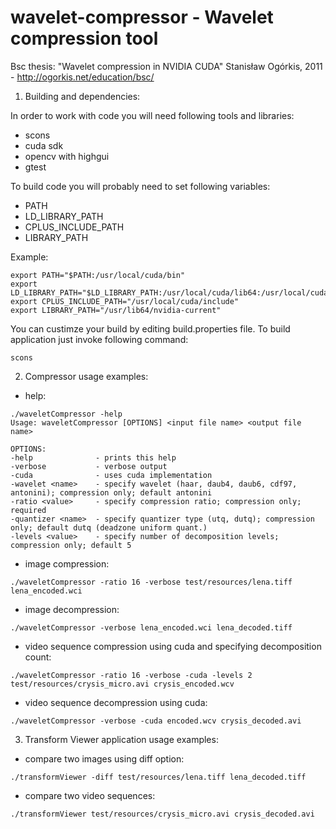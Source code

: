 wavelet-compressor - Wavelet compression tool
=============================================

Bsc thesis: "Wavelet compression in NVIDIA CUDA" Stanisław Ogórkis, 2011 - http://ogorkis.net/education/bsc/

1. Building and dependencies:

In order to work with code you will need following tools and libraries:

* scons
* cuda sdk
* opencv with highgui
* gtest

To build code you will probably need to set following variables:

* PATH
* LD_LIBRARY_PATH
* CPLUS_INCLUDE_PATH
* LIBRARY_PATH

Example:

```
export PATH="$PATH:/usr/local/cuda/bin"
export LD_LIBRARY_PATH="$LD_LIBRARY_PATH:/usr/local/cuda/lib64:/usr/local/cuda/lib"
export CPLUS_INCLUDE_PATH="/usr/local/cuda/include"
export LIBRARY_PATH="/usr/lib64/nvidia-current"
```

You can custimze your build by editing build.properties file. To build application just invoke following command:

```
scons
```

2. Compressor usage examples:

* help:

```
./waveletCompressor -help
Usage: waveletCompressor [OPTIONS] <input file name> <output file name>

OPTIONS:
-help              - prints this help
-verbose           - verbose output
-cuda              - uses cuda implementation
-wavelet <name>    - specify wavelet (haar, daub4, daub6, cdf97, antonini); compression only; default antonini
-ratio <value>     - specify compression ratio; compression only; required
-quantizer <name>  - specify quantizer type (utq, dutq); compression only; default dutq (deadzone uniform quant.)
-levels <value>    - specify number of decomposition levels; compression only; default 5
```

* image compression:

```
./waveletCompressor -ratio 16 -verbose test/resources/lena.tiff lena_encoded.wci
```

* image decompression:

```
./waveletCompressor -verbose lena_encoded.wci lena_decoded.tiff
```

* video sequence compression using cuda and specifying decomposition count:

```
./waveletCompressor -ratio 16 -verbose -cuda -levels 2 test/resources/crysis_micro.avi crysis_encoded.wcv
```

* video sequence decompression using cuda:

```
./waveletCompressor -verbose -cuda encoded.wcv crysis_decoded.avi
```

3. Transform Viewer application usage examples:

* compare two images using diff option:

```
./transformViewer -diff test/resources/lena.tiff lena_decoded.tiff
```

* compare two video sequences:

```
./transformViewer test/resources/crysis_micro.avi crysis_decoded.avi
```
